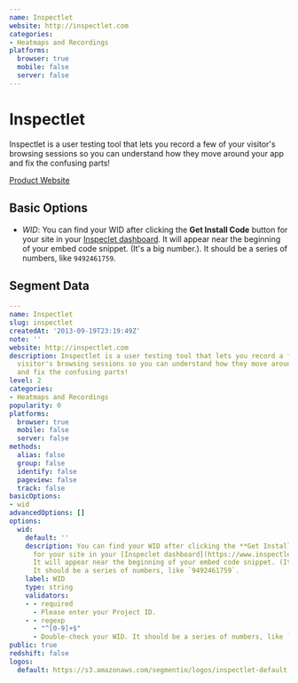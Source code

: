 ```yaml
---
name: Inspectlet
website: http://inspectlet.com
categories:
- Heatmaps and Recordings
platforms:
  browser: true
  mobile: false
  server: false
---
```


# Inspectlet

Inspectlet is a user testing tool that lets you record a few of your visitor's browsing sessions so you can understand how they move around your app and fix the confusing parts!

[Product Website](http://inspectlet.com)

## Basic Options

- *WID*: You can find your WID after clicking the **Get Install Code**  button for your site in your [Inspeclet dashboard](https://www.inspectlet.com/dashboard). It will appear near the beginning of your embed code snippet. (It's a big number.). It should be a series of numbers, like `9492461759`.


## Segment Data
```yaml
---
name: Inspectlet
slug: inspectlet
createdAt: '2013-09-19T23:19:49Z'
note: ''
website: http://inspectlet.com
description: Inspectlet is a user testing tool that lets you record a few of your
  visitor's browsing sessions so you can understand how they move around your app
  and fix the confusing parts!
level: 2
categories:
- Heatmaps and Recordings
popularity: 0
platforms:
  browser: true
  mobile: false
  server: false
methods:
  alias: false
  group: false
  identify: false
  pageview: false
  track: false
basicOptions:
- wid
advancedOptions: []
options:
  wid:
    default: ''
    description: You can find your WID after clicking the **Get Install Code**  button
      for your site in your [Inspeclet dashboard](https://www.inspectlet.com/dashboard).
      It will appear near the beginning of your embed code snippet. (It's a big number.).
      It should be a series of numbers, like `9492461759`.
    label: WID
    type: string
    validators:
    - - required
      - Please enter your Project ID.
    - - regexp
      - "^[0-9]+$"
      - Double-check your WID. It should be a series of numbers, like `9492461759`.
public: true
redshift: false
logos:
  default: https://s3.amazonaws.com/segmentio/logos/inspectlet-default.svg

```

